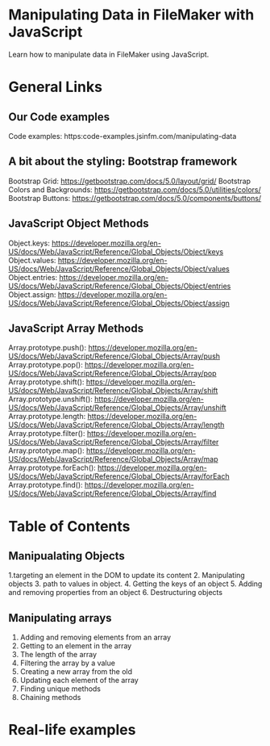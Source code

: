 # Manipulating Data in FileMaker with JavaScript

Learn how to manipulate data in FileMaker using JavaScript. 

# General Links
## Our Code examples
Code examples: https:code-examples.jsinfm.com/manipulating-data
## A bit about the styling: Bootstrap framework
Bootstrap Grid: https://getbootstrap.com/docs/5.0/layout/grid/
Bootstrap Colors and Backgrounds: https://getbootstrap.com/docs/5.0/utilities/colors/
Bootstrap Buttons: https://getbootstrap.com/docs/5.0/components/buttons/

## JavaScript Object Methods
Object.keys: https://developer.mozilla.org/en-US/docs/Web/JavaScript/Reference/Global_Objects/Object/keys
Object.values: https://developer.mozilla.org/en-US/docs/Web/JavaScript/Reference/Global_Objects/Object/values
Object.entries: https://developer.mozilla.org/en-US/docs/Web/JavaScript/Reference/Global_Objects/Object/entries
Object.assign: https://developer.mozilla.org/en-US/docs/Web/JavaScript/Reference/Global_Objects/Object/assign

## JavaScript Array Methods
Array.prototype.push(): https://developer.mozilla.org/en-US/docs/Web/JavaScript/Reference/Global_Objects/Array/push
Array.prototype.pop(): https://developer.mozilla.org/en-US/docs/Web/JavaScript/Reference/Global_Objects/Array/pop
Array.prototype.shift(): https://developer.mozilla.org/en-US/docs/Web/JavaScript/Reference/Global_Objects/Array/shift
Array.prototype.unshift(): https://developer.mozilla.org/en-US/docs/Web/JavaScript/Reference/Global_Objects/Array/unshift
Array.prototype.length: https://developer.mozilla.org/en-US/docs/Web/JavaScript/Reference/Global_Objects/Array/length
Array.prototype.filter(): https://developer.mozilla.org/en-US/docs/Web/JavaScript/Reference/Global_Objects/Array/filter
Array.prototype.map(): https://developer.mozilla.org/en-US/docs/Web/JavaScript/Reference/Global_Objects/Array/map
Array.prototype.forEach(): https://developer.mozilla.org/en-US/docs/Web/JavaScript/Reference/Global_Objects/Array/forEach
Array.prototype.find(): https://developer.mozilla.org/en-US/docs/Web/JavaScript/Reference/Global_Objects/Array/find

# Table of Contents
## Manipualating Objects
1.targeting an element in the DOM to update its content
2. Manipulating objects
3. path to values in object.
4. Getting the keys of an object
5. Adding and removing properties from an object
6. Destructuring objects

## Manipulating arrays
1. Adding and removing elements from an array
2. Getting to an element in the array
3. The length of the array
4. Filtering the array by a value
5. Creating a new array from the old
6. Updating each element of the array
7. Finding unique methods
8. Chaining methods

# Real-life examples